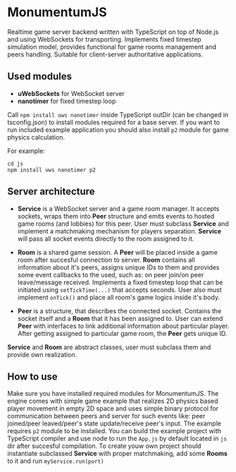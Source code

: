 # MonumentumJS
Realtime game server backend written with TypeScript on top of Node.js and using WebSockets for transporting. Implements fixed timestep simulation model, provides functional for game rooms management and peers handling. Suitable for client-server authoritative applications.

## Used modules
* **uWebSockets** for WebSocket server
* **nanotimer** for fixed timestep loop

Call `npm install uws nanotimer` inside TypeScript outDir (can be changed in tsconfig.json) to install modules required for a base server. If you want to run included example application you should also install `p2` module for game physics calculation.

For example:

```
cd js
npm install uws nanotimer p2
```

## Server architecture
* **Service** is a WebSocket server and a game room manager. It accepts sockets, wraps them into **Peer** structure and emits events to hosted game rooms (and lobbies) for this peer. User must subclass **Service** and implement a matchmaking mechanism for players separation. **Service** will pass all socket events directly to the room assigned to it.

* **Room** is a shared game session. A **Peer** will be placed inside a game room after succesful connection to server. **Room** contains all information about it's peers, assigns unique IDs to them and provides some event callbacks to the used, such as: on peer join/on peer leave/message received. Implements a fixed timestep loop that can be initiated using `setTickTime(...)` that accepts seconds. User also must implement `onTick()` and place all room's game logics inside it's body.

* **Peer** is a structure, that describes the connected socket. Contains the socket itself and a **Room** that it has been assigned to. User can extend **Peer** with interfaces to link additional information about particular player. After getting assigned to particular game room, the **Peer** gets unique ID.

**Service** and **Room** are abstract classes, user must subclass them and provide own realization.

## How to use
Make sure you have installed required modules for MonumentumJS. The engine comes with simple game example that realizes 2D physics based player movement in empty 2D space and uses simple binary protocol for communication between peers and server for such events like: peer joined/peer leaved/peer's state update/receive peer's input. The example requires `p2` module to be installed. You can build the example project with TypeScript compiler and use node to run the `App.js` by default located in `js` dir after succesful compilation. To create youw own project should instantiate subclassed **Service** with proper matchmaking, add some **Rooms** to it and run `myService.run(port)`
